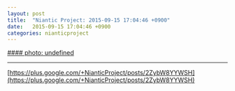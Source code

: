 ```yaml
---
layout: post
title:  "Niantic Project: 2015-09-15 17:04:46 +0900"
date:   2015-09-15 17:04:46 +0900
categories: nianticproject
---
```

[#### photo: undefined](https://lh3.googleusercontent.com/-vZ20Yq5hevk/VffRFXH75TI/AAAAAAAAhCs/TZ5CJ9316tU/w1600-h795/Revoked.png "")
- - -
[https://plus.google.com/+NianticProject/posts/2ZybW8YYWSH](https://plus.google.com/+NianticProject/posts/2ZybW8YYWSH)
